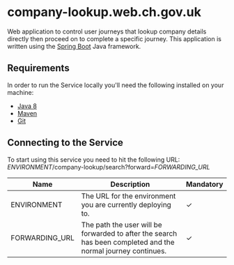 # company-lookup.web.ch.gov.uk
Web application to control user journeys that lookup company details directly then proceed on to complete a specific journey. This application is written using the [Spring Boot](http://projects.spring.io/spring-boot/) Java framework.

## Requirements
In order to run the Service locally you'll need the following installed on your machine:

- [Java 8](http://www.oracle.com/technetwork/java/javase/downloads/jdk8-downloads-2133151.html)
- [Maven](https://maven.apache.org/download.cgi)
- [Git](https://git-scm.com/downloads)

## Connecting to the Service
To start using this service you need to hit the following URL:
_ENVIRONMENT_/company-lookup/search?forward=_FORWARDING_URL_

Name                   | Description                                                                                                  | Mandatory
---------------------- | ------------------------------------------------------------------------------------------------------------ | ---------
ENVIRONMENT            | The URL for the environment you are currently deploying to.                                                  | ✓
FORWARDING_URL         | The path the user will be forwarded to after the search has been completed and the normal journey continues. | ✓
